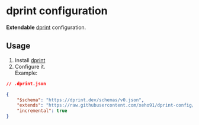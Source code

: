 # dprint configuration

**Extendable** [dprint] configuration.

## Usage

1. Install [dprint]
2. Configure it.\
   Example:

```json
// .dprint.json

{
	"$schema": "https://dprint.dev/schemas/v0.json",
	"extends": "https://raw.githubusercontent.com/xeho91/dprint-config/main/dprint.json",
	"incremental": true
}
```

[dprint]: https://github.com/dprint/dprint

